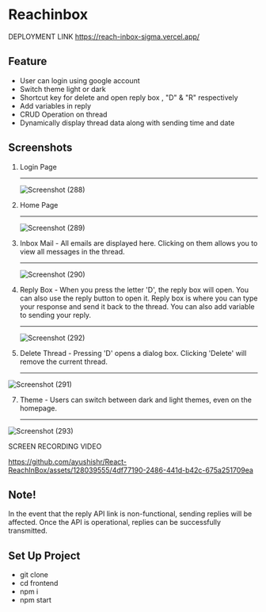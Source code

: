 # Reachinbox
DEPLOYMENT LINK
https://reach-inbox-sigma.vercel.app/
## Feature
- User can login using google account
- Switch theme light or dark
- Shortcut key for delete and open reply box , "D" & "R" respectively
- Add variables in reply
- CRUD Operation on thread
- Dynamically display thread data along with sending time and date

## Screenshots
1. Login Page <hr>
  
   ![Screenshot (288)](https://reach-inbox-sigma.vercel.app/)

   
3. Home Page <hr>
 
   ![Screenshot (289)](https://github.com/ayushishr/React-ReachInBox/assets/128039555/613f2bd4-b7a7-49b6-b0c4-fca85ed41923)

4. Inbox Mail - All emails are displayed here. Clicking on them allows you to view all messages in the thread. <hr>
 
   ![Screenshot (290)](https://github.com/ayushishr/React-ReachInBox/assets/128039555/1f38f59b-acba-489e-9dc0-cc0df9197da4)

5. Reply Box - When you press the letter 'D', the reply box will open. You can also use the reply button to open it. Reply box is where you can type your response and send it back to the thread. You can also add variable to sending  your reply. <hr>
 
   ![Screenshot (292)](https://github.com/ayushishr/React-ReachInBox/assets/128039555/fe62a8f8-5708-4c92-9654-153cabce57a7)

6. Delete Thread - Pressing 'D' opens a dialog box. Clicking 'Delete' will remove the current thread. <hr>
 
![Screenshot (291)](https://github.com/ayushishr/React-ReachInBox/assets/128039555/9ac646f6-7619-43b8-9444-46a54e15728a)

7. Theme - Users can switch between dark and light themes, even on the homepage. <hr>

  ![Screenshot (293)](https://github.com/ayushishr/React-ReachInBox/assets/128039555/c2839d57-cd56-4114-aee9-2d5554f7d763)

  SCREEN RECORDING VIDEO
  



https://github.com/ayushishr/React-ReachInBox/assets/128039555/4df77190-2486-441d-b42c-675a251709ea


## Note!

In the event that the reply API link is non-functional, sending replies will be affected. Once the API is operational, replies can be successfully transmitted.
## Set Up Project 
- git clone 
- cd frontend
- npm i
- npm start


